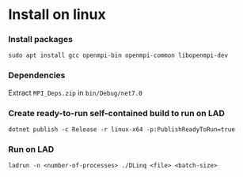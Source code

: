 # Install on linux

### Install packages

`sudo apt install gcc openmpi-bin openmpi-common libopenmpi-dev`

###  Dependencies
Extract `MPI_Deps.zip` in `bin/Debug/net7.0`

### Create ready-to-run self-contained build to run on LAD
```
dotnet publish -c Release -r linux-x64 -p:PublishReadyToRun=true
```

### Run on LAD
```
ladrun -n <number-of-processes> ./DLinq <file> <batch-size>
```